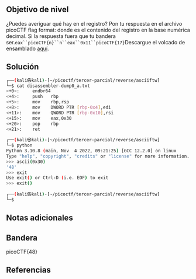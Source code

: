 ## Objetivo de nivel
¿Puedes averiguar qué hay en el registro? Pon tu respuesta en el archivo picoCTF flag format: donde es el contenido del registro en la base numérica decimal. Si la respuesta fuera que tu bandera ser.`eax``picoCTF{n}``n``eax``0x11``picoCTF{17}`Descargue el volcado de ensamblado [aquí](https://artifacts.picoctf.net/c/509/disassembler-dump0_a.txt).

## Solución
``` bash
┌──(kali㉿kali)-[~/picoctf/tercer-parcial/reverse/asciiftw]
└─$ cat disassembler-dump0_a.txt      
<+0>:     endbr64 
<+4>:     push   rbp
<+5>:     mov    rbp,rsp
<+8>:     mov    DWORD PTR [rbp-0x4],edi
<+11>:    mov    QWORD PTR [rbp-0x10],rsi
<+15>:    mov    eax,0x30
<+20>:    pop    rbp
<+21>:    ret
                                                                                                                                                                      
┌──(kali㉿kali)-[~/picoctf/tercer-parcial/reverse/asciiftw]
└─$ python                      
Python 3.10.8 (main, Nov  4 2022, 09:21:25) [GCC 12.2.0] on linux
Type "help", "copyright", "credits" or "license" for more information.
>>> ascii(0x30)
'48'
>>> exit
Use exit() or Ctrl-D (i.e. EOF) to exit
>>> exit()
                                                                                                                                                                      
┌──(kali㉿kali)-[~/picoctf/tercer-parcial/reverse/asciiftw]
└─$ 
```

## Notas adicionales


## Bandera
picoCTF{48}

## Referencias

